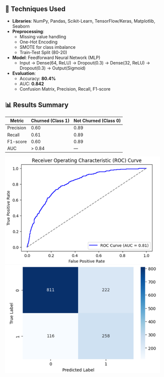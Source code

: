 
## 🧠 Techniques Used

- **Libraries**: NumPy, Pandas, Scikit-Learn, TensorFlow/Keras, Matplotlib, Seaborn
- **Preprocessing**:
  - Missing value handling
  - One-Hot Encoding
  - SMOTE for class imbalance
  - Train-Test Split (80-20)
- **Model**: Feedforward Neural Network (MLP)
  - Input → Dense(64, ReLU) → Dropout(0.3) → Dense(32, ReLU) → Dropout(0.3) → Output(Sigmoid)
- **Evaluation**:
  - Accuracy: **80.4%**
  - AUC: **0.842**
  - Confusion Matrix, Precision, Recall, F1-score

## 📊 Results Summary

| Metric        | Churned (Class 1) | Not Churned (Class 0) |
|---------------|-------------------|------------------------|
| Precision     | 0.60              | 0.89                   |
| Recall        | 0.61              | 0.89                   |
| F1-score      | 0.60              | 0.89                   |
| AUC           | \> 0.84           | —                      |

![ROC Curve](./visuals/roc_curve.png)
![Confusion Matrix](./visuals/confusion_matrix.png)
